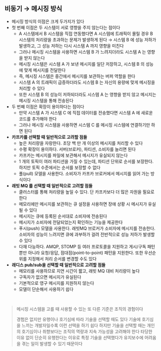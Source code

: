 ## 비동기 → 메시징 방식

- 메시징 방식의 이점은 크게 두가지가 있다
- 첫 번째 이점은 두 시스템이 서로 영향을 주지 않는다는 점이다
  - A 시스템에서 B 시스템을 직접 연동했다면 A 시스템에 트래픽이 몰릴 경우 B 시스템의 처리량을 초과하는 문제가 발생하게 된다 → 시스템 B 에 성능 저하가 발생하고, 그 성능 저하는 다시 시스템 A 까지 영향을 미친다
  - 그러나 메시징 시스템을 사용하면 시스템 B 가 느려지더라도 시스템 A 는 영향을 받지 않는다
  - 메시징 시스템은 시스템 A 가 보낸 메시지를 일단 저장하고, 시스템 B 의 성능에 맞게 메시지를 전달한다
  - 즉, 메시징 시스템은 중간에서 메시지를 보관하는 버퍼 역할을 한다
  - 시스템 A 의 트래픽이 급증하더라도 시스템 B 는 자신의 용량에 맞게 메시징을 처리할 수 있다
  - 또한 시스템 B 의 성능이 저하되더라도 시스템 A 는 영향을 받지 않고 메시지는 메시징 시스템을 통해 전송된다
- 두 번째 이점은 확장이 용이하다는 점이다
  - 만약 시스템 A 가 시스템 C 에 직접 데이터를 전송했다면 시스템 A 에 새로운 코드를 추가해야 한다
  - 그러나 메시징 시스템을 사용하면 시스템 C 를 메시징 시스템에 연결하기만 하면 된다
- **카프카를 선택할 때 일반적으로 고려할 점들**
  - 높은 처리량을 자랑한다. 초당 백 만 개 이상의 메시지를 처리할 수 있다
  - 수평 확장이 용이하다. 서버(브로커), 파티션, 소비자를 늘리면 된다
  - 카프카는 메시지를 파일에 보관해서 메시지가 유실되지 않는다
  - 1 개의 토픽이 여러 파티션을 가질 수 있는데, 파티션 단위로 순서를 보장한다. 하지만 토픽 수준에서는 순서를 보장할 수 없다
  - 풀(pull) 모델을 사용한다. 소비자가 카프카 브로커에서 메시지를 읽어 가는 방식이다
- **래빗 MQ 를 선택할 때 일반적으로 고려할 점들**
  - 클러스터를 통해 처리량을 높일 수 있다. 단 카프카보다 더 많은 자원을 필요로 한다
  - 메모리에만 메시지를 보관하는 큐 설정을 사용하면 장애 상황 시 메시지가 유실될 수 있다
  - 메시지는 큐에 등록된 순서대로 소비자에 전송된다
  - 메시지가 소비자에 전달되었는지 확인하는 기능을 제공한다
  - 푸시(push) 모델을 사용한다. 래빗MQ 브로커가 소비자에 메시지를 전송한다. 소비자의 성능이 느려지면 큐에 과부하가 걸려 전반적으로 성능 저하가 발생할 수 있다
  - 다재 다능하다. AMQP, STOMP 등 여러 프로토콜을 지원하고 게시/구독 패턴 뿐만 아니라 요청/응답, 점대점(point-to-point) 패턴을 지원한다. 또한 우선순위를 지정해서 처리 순서를 변경할 수도 있다
- **래디스 pub/sub을 선택할 때 일반적으로 고려할 점들**
  - 메모리를 사용하므로 지연 시간이 짧고, 래빗 MQ 대비 처리량이 높다
  - 구독자가 없으면 메시지가 유실된다
  - 기본적으로 영구 메시지를 지원하지 않는다
  - 모델이 단순해서 사용하기 쉽다

</br>

> 메시징 시스템을 고를 때 사용할 수 있는 또 다른 기준은 조직의 경험이다
>
> 경험은 없지만 유행이나 호기심에 따라 기술을 선택할 때도 있다
> 기술에 호기심을 느끼는 개발자일수록 이런 선택을 하기 쉽다
> 하지만 기술을 선택할 때는 개인의 호기심이나 취향보다는 조직의 역량과 지속 가능성을 고려해야 한다
> 타당한 이유 없이 단순히 유행한다는 이유로 특정 기술을 선택했다가 유지보수에 어려움을 겪는 일이 발생할 수 있기 때문이다
